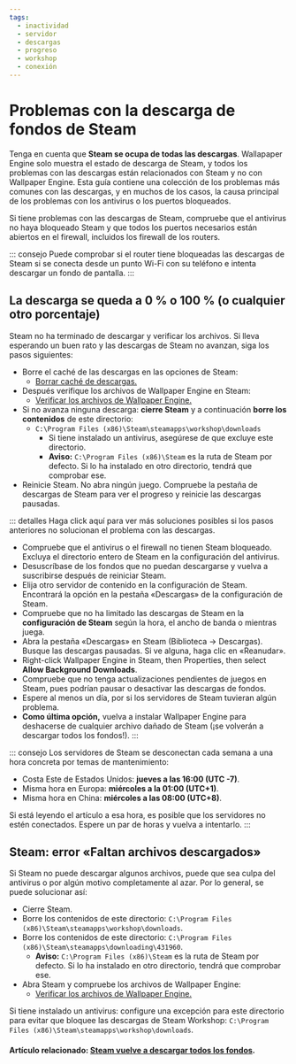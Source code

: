 ```yaml
---
tags:
  - inactividad
  - servidor
  - descargas
  - progreso
  - workshop
  - conexión
---
```


# Problemas con la descarga de fondos de Steam

Tenga en cuenta que **Steam se ocupa de todas las descargas**. Wallapaper Engine solo muestra el estado de descarga de Steam, y todos los problemas con las descargas están relacionados con Steam y no con Wallpaper Engine. Esta guía contiene una colección de los problemas más comunes con las descargas, y en muchos de los casos, la causa principal de los problemas con los antivirus o los puertos bloqueados.

Si tiene problemas con las descargas de Steam, compruebe que el antivirus no haya bloqueado Steam y que todos los puertos necesarios están abiertos en el firewall, incluidos los firewall de los routers.

::: consejo Puede comprobar si el router tiene bloqueadas las descargas de Steam si se conecta desde un punto Wi-Fi con su teléfono e intenta descargar un fondo de pantalla. :::

## La descarga se queda a 0 % o 100 % (o cualquier otro porcentaje)
Steam no ha terminado de descargar y verificar los archivos. Si lleva esperando un buen rato y las descargas de Steam no avanzan, siga los pasos siguientes:

* Borre el caché de las descargas en las opciones de Steam:
  * [Borrar caché de descargas.](https://support.steampowered.com/kb_article.php?ref=3134-TIAL-4638)
* Después verifique los archivos de Wallpaper Engine en Steam:
  * [Verificar los archivos de Wallpaper Engine.](https://support.steampowered.com/kb_article.php?ref=2037-QEUH-3335)
* Si no avanza ninguna descarga: **cierre Steam** y a continuación **borre los contenidos** de este directorio:
  * `C:\Program Files (x86)\Steam\steamapps\workshop\downloads`
    * Si tiene instalado un antivirus, asegúrese de que excluye este directorio.
    * **Aviso:** `C:\Program Files (x86)\Steam` es la ruta de Steam por defecto. Si lo ha instalado en otro directorio, tendrá que comprobar ese.
* Reinicie Steam. No abra ningún juego. Compruebe la pestaña de descargas de Steam para ver el progreso y reinicie las descargas pausadas.

::: detalles Haga click aquí para ver más soluciones posibles si los pasos anteriores no solucionan el problema con las descargas.
* Compruebe que el antivirus o el firewall no tienen Steam bloqueado. Excluya el directorio entero de Steam en la configuración del antivirus.
* Desuscríbase de los fondos que no puedan descargarse y vuelva a suscribirse después de reiniciar Steam.
* Elija otro servidor de contenido en la configuración de Steam. Encontrará la opción en la pestaña «Descargas» de la configuración de Steam.
* Compruebe que no ha limitado las descargas de Steam en la **configuración de Steam** según la hora, el ancho de banda o mientras juega.
* Abra la pestaña «Descargas» en Steam (Biblioteca -> Descargas). Busque las descargas pausadas. Si ve alguna, haga clic en «Reanudar».
* Right-click Wallpaper Engine in Steam, then Properties, then select **Allow Background Downloads**.
* Compruebe que no tenga actualizaciones pendientes de juegos en Steam, pues podrían pausar o desactivar las descargas de fondos.
* Espere al menos un día, por si los servidores de Steam tuvieran algún problema.
* **Como última opción,** vuelva a instalar Wallpaper Engine para deshacerse de cualquier archivo dañado de Steam (¡se volverán a descargar todos los fondos!). :::

::: consejo Los servidores de Steam se desconectan cada semana a una hora concreta por temas de mantenimiento:

* Costa Este de Estados Unidos: **jueves a las 16:00 (UTC -7)**.
* Misma hora en Europa: **miércoles a la 01:00 (UTC+1)**.
* Misma hora en China: **miércoles a las 08:00 (UTC+8)**.

Si está leyendo el artículo a esa hora, es posible que los servidores no estén conectados. Espere un par de horas y vuelva a intentarlo. :::

## Steam: error «Faltan archivos descargados»

Si Steam no puede descargar algunos archivos, puede que sea culpa del antivirus o por algún motivo completamente al azar. Por lo general, se puede solucionar así:

* Cierre Steam.
* Borre los contenidos de este directorio: `C:\Program Files (x86)\Steam\steamapps\workshop\downloads`.
* Borre los contenidos de este directorio: `C:\Program Files (x86)\Steam\steamapps\downloading\431960`.
  * **Aviso:** `C:\Program Files (x86)\Steam` es la ruta de Steam por defecto. Si lo ha instalado en otro directorio, tendrá que comprobar ese.
* Abra Steam y compruebe los archivos de Wallpaper Engine:
  * [Verificar los archivos de Wallpaper Engine.](https://support.steampowered.com/kb_article.php?ref=2037-QEUH-3335)

Si tiene instalado un antivirus: configure una excepción para este directorio para evitar que bloquee las descargas de Steam Workshop: `C:\Program Files (x86)\Steam\steamapps\workshop\downloads`.

#### Artículo relacionado: [Steam vuelve a descargar todos los fondos](/steam/redownload).